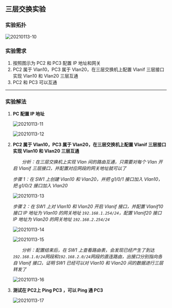 ## 三层交换实验

### 实验拓扑

![20210113-10](/home/garlic/Desktop/笔记/图片/20210113-10.PNG)

### 实验需求

1. 按照图示为 PC2 和 PC3 配置 IP 地址和网关
2. PC2 属于 Vlan10，PC3 属于 Vlan20，在三层交换机上配置 Vlanif 三层接口实现 Vlan10 和 Vlan20 三层互通
3. PC2 和 PC3 可以互通

------

### 实验解法

1. **PC 配置 IP 地址**

   ![20210113-11](/home/garlic/Desktop/笔记/图片/20210113-11.PNG)

   ![20210113-12](/home/garlic/Desktop/笔记/图片/20210113-12.PNG)

2. **PC2 属于 Vlan10，PC3 属于 Vlan20，在三层交换机上配置 Vlanif 三层接口实现 Vlan10 和 Vlan20 三层互通**

   　　*分析：在三层交换机上实现 Vlan 间的路由互通，只需要对每个 Vlan 开启 Vlanif 三层接口，并配置对应网段的网关地址就可以了*

   *步骤 1：在 SW1 上创建 Vlan10 和 Vlan20，并把 g1/0/1 接口加入 Vlan10，把 g1/0/2 接口加入 Vlan20*

   ![20210113-13](/home/garlic/Desktop/笔记/图片/20210113-13.PNG)

   *步骤 2：在 SW1 上对 Vlan10 和 Vlan20 开启 Vlanif 接口，并配置 Vlanif10 接口 IP 地址为 Vlan10 的网关地址 `192.168.1.254/24`，配置 Vlanif20 接口 IP 地址为 Vlan20 的网关地址 `192.168.2.254/24`*

   ![20210113-14](/home/garlic/Desktop/笔记/图片/20210113-14.PNG)

   ![20210113-15](/home/garlic/Desktop/笔记/图片/20210113-15.PNG)

   　　*分析：配置结束后，在 SW1 上查看路由表，会发现已经产生了到达`192.168.1.0/24`网段和`192.168.2.0/24`网段的直连路由，出接口分别指向各自 Vlanif 接口，证明 SW1 已经可以对 Vlan10 和 Vlan20 间的数据进行三层转发了*

   ![20210113-16](/home/garlic/Desktop/笔记/图片/20210113-16.PNG)

3. **测试在 PC2上 Ping PC3 ，可以 Ping 通 PC3**

   ![20210113-17](/home/garlic/Desktop/笔记/图片/20210113-17.PNG)
